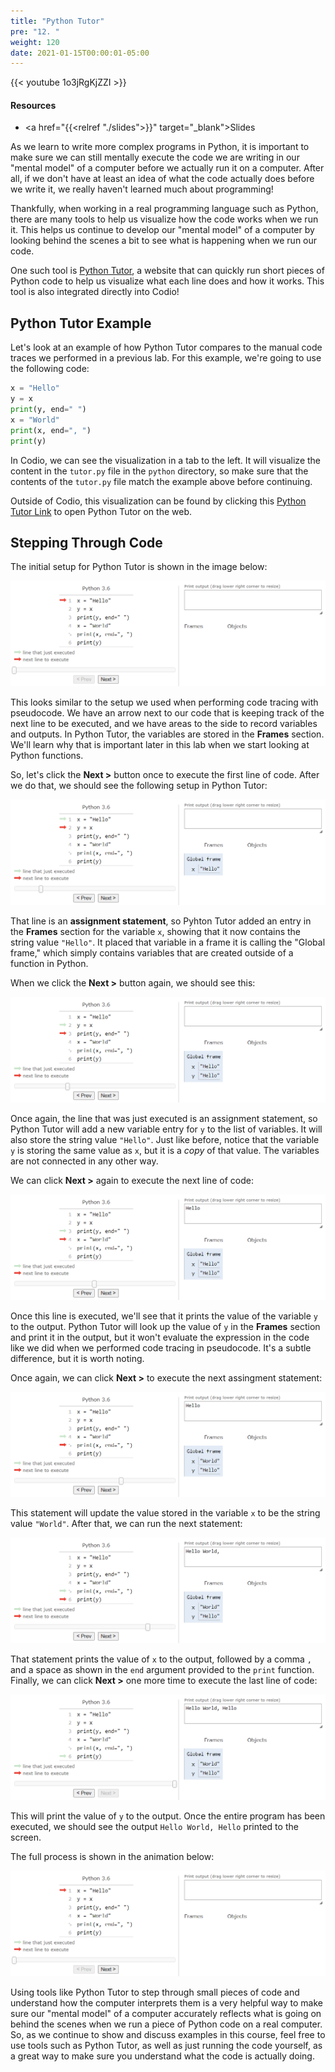 ```yaml
---
title: "Python Tutor"
pre: "12. "
weight: 120
date: 2021-01-15T00:00:01-05:00
---
```


{{< youtube 1o3jRgKjZZI >}}

#### Resources

* <a href="{{<relref "./slides">}}" target="_blank">Slides</a>

As we learn to write more complex programs in Python, it is important to make sure we can still mentally execute the code we are writing in our "mental model" of a computer before we actually run it on a computer. After all, if we don't have at least an idea of what the code actually does before we write it, we really haven't learned much about programming!

Thankfully, when working in a real programming language such as Python, there are many tools to help us visualize how the code works when we run it. This helps us continue to develop our "mental model" of a computer by looking behind the scenes a bit to see what is happening when we run our code. 

One such tool is [Python Tutor](https://pythontutor.com/), a website that can quickly run short pieces of Python code to help us visualize what each line does and how it works. This tool is also integrated directly into Codio!

## Python Tutor Example

Let's look at an example of how Python Tutor compares to the manual code traces we performed in a previous lab. For this example, we're going to use the following code:

```python
x = "Hello"
y = x
print(y, end=" ")
x = "World"
print(x, end=", ")
print(y)
```

In Codio, we can see the visualization in a tab to the left. It will visualize the content in the `tutor.py` file in the `python` directory, so make sure that the contents of the `tutor.py` file match the example above before continuing.

Outside of Codio, this visualization can be found by clicking this [Python Tutor Link](https://pythontutor.com/visualize.html#code=x%20%3D%20%22Hello%22%0Ay%20%3D%20x%0Aprint%28y,%20end%3D%22%20%22%29%0Ax%20%3D%20%22World%22%0Aprint%28x,%20end%3D%22,%20%22%29%0Aprint%28y%29&cumulative=false&heapPrimitives=nevernest&mode=edit&origin=opt-frontend.js&py=3&rawInputLstJSON=%5B%5D&textReferences=false) to open Python Tutor on the web.

## Stepping Through Code

The initial setup for Python Tutor is shown in the image below:

![Python Tutor 1](/images/lab3/tutor1.png)

This looks similar to the setup we used when performing code tracing with pseudocode. We have an arrow next to our code that is keeping track of the next line to be executed, and we have areas to the side to record variables and outputs. In Python Tutor, the variables are stored in the **Frames** section. We'll learn why that is important later in this lab when we start looking at Python functions. 

So, let's click the **Next >** button once to execute the first line of code. After we do that, we should see the following setup in Python Tutor:

![Python Tutor 2](/images/lab3/tutor2.png)

That line is an **assignment statement**, so Pyhton Tutor added an entry in the **Frames** section for the variable `x`, showing that it now contains the string value `"Hello"`. It placed that variable in a frame it is calling the "Global frame," which simply contains variables that are created outside of a function in Python.

When we click the **Next >** button again, we should see this:

![Python Tutor 3](/images/lab3/tutor3.png)

Once again, the line that was just executed is an assignment statement, so Python Tutor will add a new variable entry for `y` to the list of variables. It will also store the string value `"Hello"`. Just like before, notice that the variable `y` is storing the same value as `x`, but it is a _copy_ of that value. The variables are not connected in any other way. 

We can click **Next >** again to execute the next line of code:

![Python Tutor 4](/images/lab3/tutor4.png)

Once this line is executed, we'll see that it prints the value of the variable `y` to the output. Python Tutor will look up the value of `y` in the **Frames** section and print it in the output, but it won't evaluate the expression in the code like we did when we performed code tracing in pseudocode. It's a subtle difference, but it is worth noting.

Once again, we can click **Next >** to execute the next assingment statement:

![Python Tutor 5](/images/lab3/tutor5.png)

This statement will update the value stored in the variable `x` to be the string value `"World"`. After that, we can run the next statement:

![Python Tutor 6](/images/lab3/tutor6.png)

That statement prints the value of `x` to the output, followed by a comma `,` and a space as shown in the `end` argument provided to the `print` function. Finally, we can click **Next >** one more time to execute the last line of code:

![Python Tutor 7](/images/lab3/tutor7.png)

This will print the value of `y` to the output. Once the entire program has been executed, we should see the output `Hello World, Hello` printed to the screen.

The full process is shown in the animation below:

![Python Tutor](/images/lab3/tutor.gif)

Using tools like Python Tutor to step through small pieces of code and understand how the computer interprets them is a very helpful way to make sure our "mental model" of a computer accurately reflects what is going on behind the scenes when we run a piece of Python code on a real computer. So, as we continue to show and discuss examples in this course, feel free to use tools such as Python Tutor, as well as just running the code yourself, as a great way to make sure you understand what the code is actually doing.